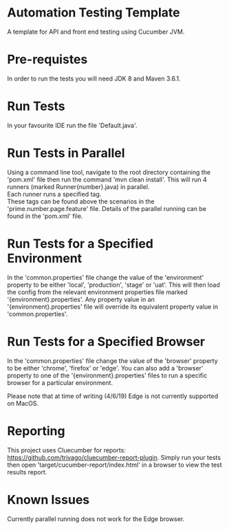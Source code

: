 # Automation Testing Template

A template for API and front end testing using Cucumber JVM.

# Pre-requistes

In order to run the tests you will need JDK 8 and Maven 3.6.1.

# Run Tests

In your favourite IDE run the file 'Default.java'.

# Run Tests in Parallel

Using a command line tool, navigate to the root directory containing the 'pom.xml' file then run the command 
'mvn clean install'.
This will run 4 runners (marked Runner{number}.java) in parallel.  
Each runner runs a specified tag.  
These tags can be found above the scenarios in the 'prime.number.page.feature' file.
Details of the parallel running can be found in the 'pom.xml' file. 

# Run Tests for a Specified Environment

In the 'common.properties' file change the value of the 'environment' property to be either 'local', 'production', 'stage' or 
'uat'.
This will then load the config from the relevant environment properties file marked '{environment}.properties'.
Any property value in an '{environment}.properties' file will override its equivalent property value in 
'common.properties'.

# Run Tests for a Specified Browser

In the 'common.properties' file change the value of the 'browser' property to be either 'chrome', 'firefox' or 'edge'.
You can also add a 'browser' property to one of the '{environment}.properties' files to run a specific browser for a particular 
environment.

Please note that at time of writing (4/6/19) Edge is not currently supported on MacOS.

# Reporting

This project uses Cluecumber for reports: https://github.com/trivago/cluecumber-report-plugin.
Simply run your tests then open 'target/cucumber-report/index.html' in a browser to view the test results report.

# Known Issues

Currently parallel running does not work for the Edge browser.